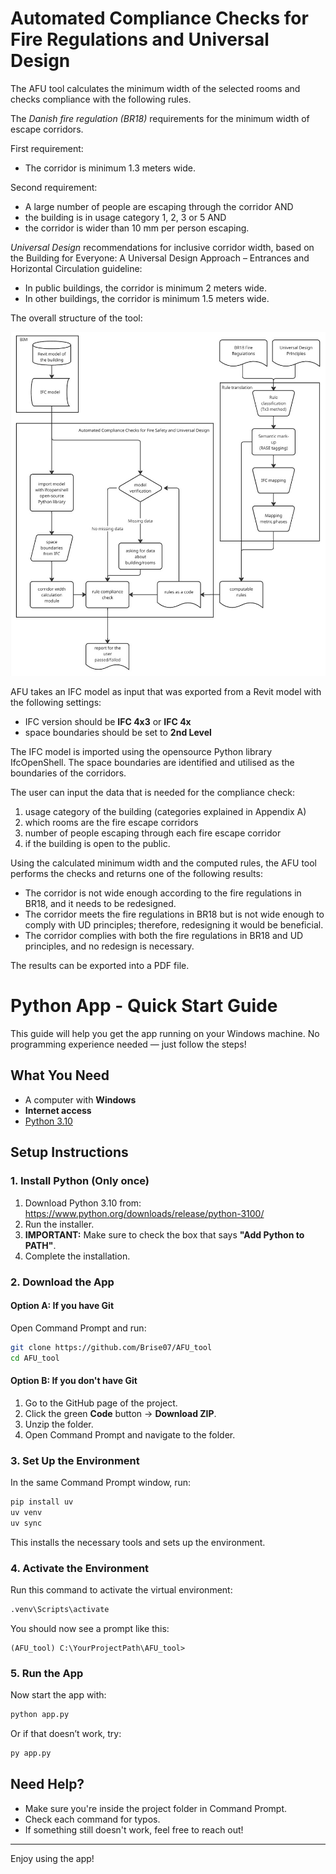 # Automated Compliance Checks for Fire Regulations and Universal Design
The AFU tool calculates the minimum width of the selected rooms and checks compliance with the following rules.

The *Danish fire regulation (BR18)* requirements for the minimum width of escape corridors. 

First requirement:
- The corridor is minimum 1.3 meters wide.

Second requirement:
- A large number of people are escaping through the corridor AND
- the building is in usage category 1, 2, 3 or 5 AND
- the corridor is wider than 10 mm per person escaping.

*Universal Design* recommendations for inclusive corridor width, based on the Building for Everyone: A Universal Design Approach – Entrances and Horizontal Circulation guideline:
- In public buildings, the corridor is minimum 2 meters wide.
- In other buildings, the corridor is minimum 1.5 meters wide.

The overall structure of the tool:

![The overall structure of the AFU tool](Structure_of_AFU_tool.jpg)

AFU takes an IFC model as input that was exported from a Revit model with the following settings: 
- IFC version should be **IFC 4x3** or **IFC 4x** 
- space boundaries should be set to **2nd Level**

The IFC model is imported using the opensource Python library IfcOpenShell. The space boundaries are identified and utilised as the boundaries of the corridors.

The user can input the data that is needed for the compliance check:
1. usage category of the building (categories explained in Appendix A)
2. which rooms are the fire escape corridors
3. number of people escaping through each fire escape corridor
4. if the building is open to the public.

Using the calculated minimum width and the computed rules, the AFU tool performs the checks
and returns one of the following results:

- The corridor is not wide enough according to the fire regulations in BR18, and it needs to
be redesigned.
- The corridor meets the fire regulations in BR18 but is not wide enough to comply with UD
principles; therefore, redesigning it would be beneficial.
- The corridor complies with both the fire regulations in BR18 and UD principles, and no
redesign is necessary.

The results can be exported into a PDF file.

# Python App - Quick Start Guide

This guide will help you get the app running on your Windows machine. No programming experience needed — just follow the steps!



## What You Need

- A computer with **Windows**
- **Internet access**
- [Python 3.10](https://www.python.org/downloads/release/python-3100/)


## Setup Instructions

### 1. Install Python (Only once)

1. Download Python 3.10 from: https://www.python.org/downloads/release/python-3100/
2. Run the installer.
3. **IMPORTANT:** Make sure to check the box that says **"Add Python to PATH"**.
4. Complete the installation.


### 2. Download the App

#### Option A: If you have Git

Open Command Prompt and run:

```bash
git clone https://github.com/Brise07/AFU_tool
cd AFU_tool
```

#### Option B: If you don't have Git

1. Go to the GitHub page of the project.
2. Click the green **Code** button → **Download ZIP**.
3. Unzip the folder.
4. Open Command Prompt and navigate to the folder.


### 3. Set Up the Environment

In the same Command Prompt window, run:

```bash
pip install uv
uv venv
uv sync
```

This installs the necessary tools and sets up the environment.


### 4. Activate the Environment

Run this command to activate the virtual environment:

```bash
.venv\Scripts\activate
```

You should now see a prompt like this:
```
(AFU_tool) C:\YourProjectPath\AFU_tool>
```


### 5. Run the App

Now start the app with:

```bash
python app.py
```

Or if that doesn’t work, try:

```bash
py app.py
```



## Need Help?

- Make sure you're inside the project folder in Command Prompt.
- Check each command for typos.
- If something still doesn't work, feel free to reach out!

---

Enjoy using the app!
